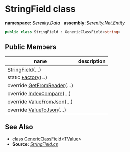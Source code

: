 # StringField class
**namespace:** *[Serenity.Data](../README.md#serenity.data-namespace)*   **assembly**: *[Serenity.Net.Entity](../README.md)*

```csharp
public class StringField : GenericClassField<string>
```

## Public Members

| name | description |
| --- | --- |
| [StringField](StringField/StringField.md)(…) |  |
| static [Factory](StringField/Factory.md)(…) |  |
| override [GetFromReader](StringField/GetFromReader.md)(…) |  |
| override [IndexCompare](StringField/IndexCompare.md)(…) |  |
| override [ValueFromJson](StringField/ValueFromJson.md)(…) |  |
| override [ValueToJson](StringField/ValueToJson.md)(…) |  |

## See Also

* class [GenericClassField&lt;TValue&gt;](GenericClassField-1.md)
* **Source:** *[StringField.cs](https://github.com/serenity-is/Serenity/blob/master/src/Serenity.Net.Entity/FieldTypes/StringField.cs)*